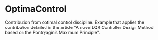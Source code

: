 # OptimaControl
Contribution from optimal control discipline.
Example that applies the contribution detailed in the article "A novel LQR Controller Design Method based on the Pontryagin’s Maximum Principle".
